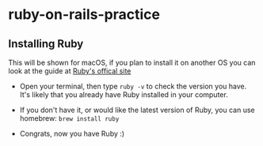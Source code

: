 # ruby-on-rails-practice

## Installing Ruby

This will be shown for macOS, if you plan to install it on another OS you can look at the guide at [Ruby's offical site](https://www.ruby-lang.org/en/documentation/installation/)

- Open your terminal, then type `ruby -v` to check the version you have. It's likely that you already have Ruby installed in your computer.

- If you don't have it, or would like the latest version of Ruby, you can use homebrew: `brew install ruby`

- Congrats, now you have Ruby :)
